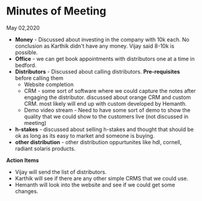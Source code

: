 # Minutes of Meeting

May 02,2020

* **Money** - Discussed about investing in the company with 10k each. No conclusion as Karthik didn't have any money. Vijay said 8-10k is possible.
* **Office** - we can get book appointments with distributors one at a time in bedford.
* **Distributors** - Discussed about calling distributors. **Pre-requisites** before calling them
  * Website completion
  * CRM - some sort of software where we could capture the notes after engaging the distributor. discussed about orange CRM and custom CRM. most likely will end up with custom developed by Hemanth.
  * Demo video stream - Need to have some sort of demo to show the quality that we could show to the customers live (not discussed in meeting)
* **h-stakes** - discussed about selling h-stakes and thought that should be ok as long as its easy to market and someone is buying.
* **other distribution** - other distribution oppurtunites like hdl, cornell, radiant solaris products.

**Action Items**
* Vijay will send the list of distributors.
* Karthik will see if there are any other simple CRMS that we could use.
* Hemanth will look into the website and see if we could get some changes.
